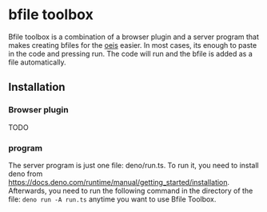 # bfile toolbox
Bfile toolbox is a combination of a browser plugin and a server program that makes creating bfiles for the [oeis](https://oeis.org) easier. In most cases, its enough to paste in the code and pressing run. The code will run and the bfile is added as a file automatically.

## Installation

### Browser plugin
TODO

### program
The server program is just one file: deno/run.ts. To run it, you need to install deno from <https://docs.deno.com/runtime/manual/getting_started/installation>. Afterwards, you need to run the following command in the directory of the file: `deno run -A run.ts` anytime you want to use Bfile Toolbox.

